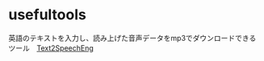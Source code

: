 # usefultools

英語のテキストを入力し、読み上げた音声データをmp3でダウンロードできるツール　[Text2SpeechEng](https://colab.research.google.com/github/SatoruMuro/usefultools/blob/main/Text2SpeechEng_v01.ipynb)
